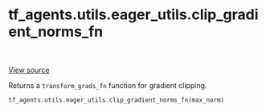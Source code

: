 <div itemscope itemtype="http://developers.google.com/ReferenceObject">
<meta itemprop="name" content="tf_agents.utils.eager_utils.clip_gradient_norms_fn" />
<meta itemprop="path" content="Stable" />
</div>

# tf_agents.utils.eager_utils.clip_gradient_norms_fn

<table class="tfo-notebook-buttons tfo-api" align="left">
</table>

<a target="_blank" href="https://github.com/tensorflow/agents/tree/master/tf_agents/utils/eager_utils.py">View
source</a>

Returns a `transform_grads_fn` function for gradient clipping.

``` python
tf_agents.utils.eager_utils.clip_gradient_norms_fn(max_norm)
```



<!-- Placeholder for "Used in" -->
